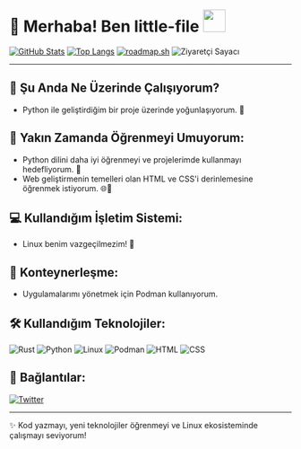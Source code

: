
# 👋 Merhaba! Ben little-file <img src="https://media.giphy.com/media/9Ui6Cd0gtKUKs/giphy.gif?cid=ecf05e47v9r9hi14s7msh2mz3icfhzlm5735848s7vuby0e0&ep=v1_gifs_related&rid=giphy.gif&ct=g" width="40px">

[![GitHub Stats](https://github-readme-stats.vercel.app/api?username=little-file&show_icons=true&theme=dark)](https://github.com/little-file)
[![Top Langs](https://github-readme-stats.vercel.app/api/top-langs/?username=little-file&layout=compact&theme=dark)](https://github.com/little-file)
[![roadmap.sh](https://roadmap.sh/card/tall/67dfffbb834203166018a776?variant=dark)](https://roadmap.sh)
![Ziyaretçi Sayacı](https://komarev.com/ghpvc/?username=little-file&label=Profile%20views&color=0e75b6&style=flat)

---

## 🔭 Şu Anda Ne Üzerinde Çalışıyorum?

- Python ile geliştirdiğim bir proje üzerinde yoğunlaşıyorum. 🐍

## 🌱 Yakın Zamanda Öğrenmeyi Umuyorum:

- Python dilini daha iyi öğrenmeyi ve projelerimde kullanmayı hedefliyorum. 🐍
- Web geliştirmenin temelleri olan HTML ve CSS'i derinlemesine öğrenmek istiyorum. 🌐🎨

## 💻 Kullandığım İşletim Sistemi:

- Linux benim vazgeçilmezim! 🐧

## 🐳 Konteynerleşme:

- Uygulamalarımı yönetmek için Podman kullanıyorum.

## 🛠️ Kullandığım Teknolojiler:

![Rust](https://img.shields.io/badge/Rust-000000?style=for-the-badge&logo=rust&logoColor=white)
![Python](https://img.shields.io/badge/Python-3776AB?style=for-the-badge&logo=python&logoColor=white)
![Linux](https://img.shields.io/badge/Linux-FCC624?style=for-the-badge&logo=linux&logoColor=black)
![Podman](https://img.shields.io/badge/Podman-E34927?style=for-the-badge&logo=podman&logoColor=white)
![HTML](https://img.shields.io/badge/HTML5-E34F26?style=for-the-badge&logo=html5&logoColor=white)
![CSS](https://img.shields.io/badge/CSS3-1572B6?style=for-the-badge&logo=css3&logoColor=white)

## 🔗 Bağlantılar:

[![Twitter](https://img.shields.io/badge/-dark?style=for-the-badge&logo=x)](https://x.com/littlefile15821)

<!--
[![E-posta](https://img.shields.io/badge/-E--posta-red?style=flat-square&logo=gmail)](mailto:your.email@example.com)
[![LinkedIn](https://img.shields.io/badge/-LinkedIn-blue?style=flat-square&logo=linkedin)](https://www.linkedin.com/in/your-linkedin-profile/)
-->

---

✨ Kod yazmayı, yeni teknolojiler öğrenmeyi ve Linux ekosisteminde çalışmayı seviyorum!
